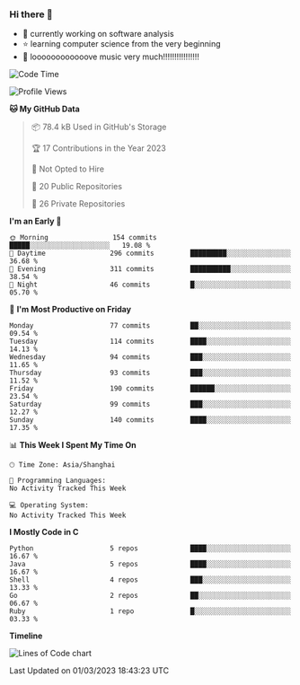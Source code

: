 ### Hi there 👋

<!--
**rbamb/rbamb** is a ✨ _special_ ✨ repository because its `README.md` (this file) appears on your GitHub profile.

Here are some ideas to get you started:

- 🔭 I’m currently working on ...
- 🌱 I’m currently learning ...
- 👯 I’m looking to collaborate on ...
- 🤔 I’m looking for help with ...
- 💬 Ask me about ...
- 📫 How to reach me: ...
- 😄 Pronouns: ...
- ⚡ Fun fact: ...
-->

* :rocket: currently working on software analysis
* :star: learning computer science from the very beginning
* :musical_note: loooooooooooove music very much!!!!!!!!!!!!!!!!

<!--START_SECTION:waka-->
![Code Time](http://img.shields.io/badge/Code%20Time-0%20secs-blue)

![Profile Views](http://img.shields.io/badge/Profile%20Views-0-blue)

**🐱 My GitHub Data** 

> 📦 78.4 kB Used in GitHub's Storage 
 > 
> 🏆 17 Contributions in the Year 2023
 > 
> 🚫 Not Opted to Hire
 > 
> 📜 20 Public Repositories 
 > 
> 🔑 26 Private Repositories 
 > 
**I'm an Early 🐤** 

```text
🌞 Morning                154 commits         █████░░░░░░░░░░░░░░░░░░░░   19.08 % 
🌆 Daytime                296 commits         █████████░░░░░░░░░░░░░░░░   36.68 % 
🌃 Evening                311 commits         ██████████░░░░░░░░░░░░░░░   38.54 % 
🌙 Night                  46 commits          █░░░░░░░░░░░░░░░░░░░░░░░░   05.70 % 
```
📅 **I'm Most Productive on Friday** 

```text
Monday                   77 commits          ██░░░░░░░░░░░░░░░░░░░░░░░   09.54 % 
Tuesday                  114 commits         ████░░░░░░░░░░░░░░░░░░░░░   14.13 % 
Wednesday                94 commits          ███░░░░░░░░░░░░░░░░░░░░░░   11.65 % 
Thursday                 93 commits          ███░░░░░░░░░░░░░░░░░░░░░░   11.52 % 
Friday                   190 commits         ██████░░░░░░░░░░░░░░░░░░░   23.54 % 
Saturday                 99 commits          ███░░░░░░░░░░░░░░░░░░░░░░   12.27 % 
Sunday                   140 commits         ████░░░░░░░░░░░░░░░░░░░░░   17.35 % 
```


📊 **This Week I Spent My Time On** 

```text
🕑︎ Time Zone: Asia/Shanghai

💬 Programming Languages: 
No Activity Tracked This Week

💻 Operating System: 
No Activity Tracked This Week
```

**I Mostly Code in C** 

```text
Python                   5 repos             ████░░░░░░░░░░░░░░░░░░░░░   16.67 % 
Java                     5 repos             ████░░░░░░░░░░░░░░░░░░░░░   16.67 % 
Shell                    4 repos             ███░░░░░░░░░░░░░░░░░░░░░░   13.33 % 
Go                       2 repos             ██░░░░░░░░░░░░░░░░░░░░░░░   06.67 % 
Ruby                     1 repo              █░░░░░░░░░░░░░░░░░░░░░░░░   03.33 % 
```



**Timeline**

![Lines of Code chart](https://raw.githubusercontent.com/rbamb/rbamb/main/assets/bar_graph.png)


 Last Updated on 01/03/2023 18:43:23 UTC
<!--END_SECTION:waka-->

